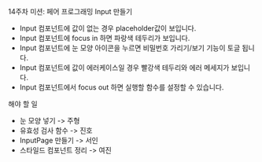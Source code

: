 14주차 미션: 페어 프로그래밍 Input 만들기

- Input 컴포넌트에 값이 없는 경우 placeholder값이 보입니다.
- Input 컴포넌트에 focus in 하면 파랑색 테두리가 보입니다.
- Input 컴포넌트에 눈 모양 아이콘을 누르면 비밀번호 가리기/보기 기능이 토글 됩니다.
- Input 컴포넌트에 값이 에러케이스일 경우 빨강색 테두리와 에러 메세지가 보입니다.
- Input 컴포넌트에서 focus out 하면 실행할 함수를 설정할 수 있습니다.

해야 할 일

- 눈 모양 넣기 -> 주형
- 유효성 검사 함수 -> 진호
- InputPage 만들기 -> 서인
- 스타일드 컴포넌트 정리 -> 여진
